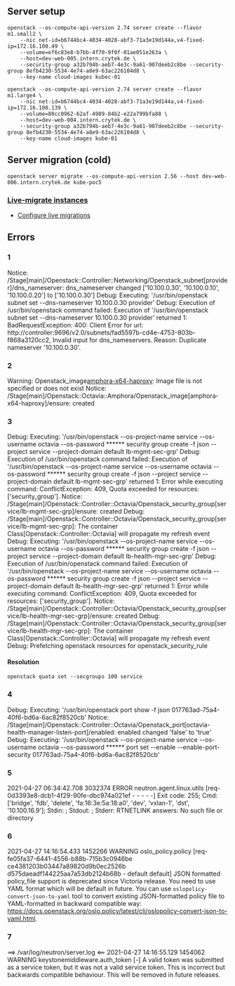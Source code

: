## Server setup

```
openstack --os-compute-api-version 2.74 server create --flavor m1.small2 \
    --nic net-id=b6744bc4-4034-4028-abf3-71a3e19d144a,v4-fixed-ip=172.16.100.49 \
    --volume=ef6c83e8-b7bb-4f70-9f0f-01ae051e263a \
    --host=dev-web-005.intern.crytek.de \
    --security-group a32b794b-aeb7-4e3c-9a61-907deeb2c8be --security-group 8efb4230-5534-4e74-a8e9-63ac226104d8 \
    --key-name cloud-images kubec-01

openstack --os-compute-api-version 2.74 server create --flavor m1.large4 \
    --nic net-id=b6744bc4-4034-4028-abf3-71a3e19d144a,v4-fixed-ip=172.16.100.139 \
    --volume=80cc0962-62af-4989-84b2-e22a799bfa88 \
    --host=dev-web-004.intern.crytek.de \
    --security-group a32b794b-aeb7-4e3c-9a61-907deeb2c8be --security-group 8efb4230-5534-4e74-a8e9-63ac226104d8 \
    --key-name cloud-images kube-01
```

## Server migration (cold)

```
openstack server migrate --os-compute-api-version 2.56 --host dev-web-006.intern.crytek.de kube-poc5
```

### [Live-migrate instances](https://docs.openstack.org/nova/queens/admin/live-migration-usage.html)

* [Configure live migrations](https://docs.openstack.org/nova/queens/admin/configuring-migrations.html#section-configuring-compute-migrations)

## Errors

### 1
Notice: /Stage[main]/Openstack::Controller::Networking/Openstack_subnet[provider]/dns_nameserver: dns_nameserver changed ['10.100.0.30', '10.100.0.10', '10.100.0.20'] to ['10.100.0.30']
Debug: Executing: '/usr/bin/openstack subnet set --dns-nameserver 10.100.0.30 provider'
Debug: Execution of /usr/bin/openstack command failed: Execution of '/usr/bin/openstack subnet set --dns-nameserver 10.100.0.30 provider' returned 1: BadRequestException: 400: Client Error for url: http://controller:9696/v2.0/subnets/fad5597b-cd4e-4753-803b-f868a3120cc2, Invalid input for dns_nameservers. Reason: Duplicate nameserver '10.100.0.30'.

### 2
Warning: Openstack_image[amphora-x64-haproxy](provider=glance): Image file is not specified or does not exist
Notice: /Stage[main]/Openstack::Octavia::Amphora/Openstack_image[amphora-x64-haproxy]/ensure: created

### 3
Debug: Executing: '/usr/bin/openstack --os-project-name service --os-username octavia --os-password ****** security group create -f json --project service --project-domain default lb-mgmt-sec-grp'
Debug: Execution of /usr/bin/openstack command failed: Execution of '/usr/bin/openstack --os-project-name service --os-username octavia --os-password ****** security group create -f json --project service --project-domain default lb-mgmt-sec-grp' returned 1: Error while executing command: ConflictException: 409, Quota exceeded for resources: ['security_group'].
Notice: /Stage[main]/Openstack::Controller::Octavia/Openstack_security_group[service/lb-mgmt-sec-grp]/ensure: created
Debug: /Stage[main]/Openstack::Controller::Octavia/Openstack_security_group[service/lb-mgmt-sec-grp]: The container Class[Openstack::Controller::Octavia] will propagate my refresh event
Debug: Executing: '/usr/bin/openstack --os-project-name service --os-username octavia --os-password ****** security group create -f json --project service --project-domain default lb-health-mgr-sec-grp'
Debug: Execution of /usr/bin/openstack command failed: Execution of '/usr/bin/openstack --os-project-name service --os-username octavia --os-password ****** security group create -f json --project service --project-domain default lb-health-mgr-sec-grp' returned 1: Error while executing command: ConflictException: 409, Quota exceeded for resources: ['security_group'].
Notice: /Stage[main]/Openstack::Controller::Octavia/Openstack_security_group[service/lb-health-mgr-sec-grp]/ensure: created
Debug: /Stage[main]/Openstack::Controller::Octavia/Openstack_security_group[service/lb-health-mgr-sec-grp]: The container Class[Openstack::Controller::Octavia] will propagate my refresh event
Debug: Prefetching openstack resources for openstack_security_rule

#### Resolution

```
openstack quota set --secgroups 100 service
```

### 4
Debug: Executing: '/usr/bin/openstack port show -f json 017763ad-75a4-40f6-bd6a-6ac82f8520cb'
Notice: /Stage[main]/Openstack::Controller::Octavia/Openstack_port[octavia-health-manager-listen-port]/enabled: enabled changed 'false' to 'true'
Debug: Executing: '/usr/bin/openstack --os-project-name service --os-username octavia --os-password ****** port set --enable --enable-port-security 017763ad-75a4-40f6-bd6a-6ac82f8520cb'

### 5
2021-04-27 06:34:42.708 3032374 ERROR neutron.agent.linux.utils [req-0d3393e8-dcb1-4f29-90fe-dbc974a021ef - - - - -] Exit code: 255; Cmd: ['bridge', 'fdb', 'delete', 'fa:16:3e:5a:18:a0', 'dev', 'vxlan-1', 'dst', '10.100.16.9']; Stdin: ; Stdout: ; Stderr: RTNETLINK answers: No such file or directory

### 6
2021-04-27 14:16:54.433 1452266 WARNING oslo_policy.policy [req-fe05fa37-6441-4556-b88b-715b3c0946be ce4381203b03447a89820d9b0ec2526b d575daeadf144225aa7a53db2124b68b - default default] JSON formatted policy_file support is deprecated since Victoria release. You need to use YAML format which will be default in future. You can use ``oslopolicy-convert-json-to-yaml`` tool to convert existing JSON-formatted policy file to YAML-formatted in backward compatible way: https://docs.openstack.org/oslo.policy/latest/cli/oslopolicy-convert-json-to-yaml.html.

### 7
==> /var/log/neutron/server.log <==
2021-04-27 14:16:55.129 1454062 WARNING keystonemiddleware.auth_token [-] A valid token was submitted as a service token, but it was not a valid service token. This is incorrect but backwards compatible behaviour. This will be removed in future releases.